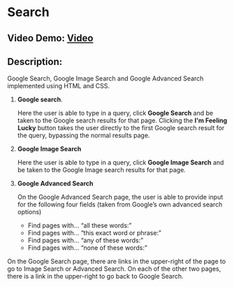 # Search

## Video Demo: [Video](https://youtu.be/pzt5b-ErC_Y)

## **Description:**

Google Search, Google Image Search and Google Advanced Search implemented using HTML and CSS.

1. **Google search**.

   Here the user is able to type in a query, click **Google Search** and be taken to the Google search results for that page.
   Clicking the **I'm Feeling Lucky** button takes the user directly to the first Google search result for the query, bypassing the normal results page.

2. **Google Image Search**

   Here the user is able to type in a query, click **Google Image Search** and be taken to the Google Image search results for that page.

3. **Google Advanced Search**

   On the Google Advanced Search page, the user is able to provide input for the following four fields (taken from Google’s own advanced search options)
   - Find pages with… “all these words:”
   - Find pages with… “this exact word or phrase:”
   - Find pages with… “any of these words:”
   - Find pages with… “none of these words:”

On the Google Search page, there are links in the upper-right of the page to go to Image Search or Advanced Search. On each of the other two pages, there is a link in the upper-right to go back to Google Search.
